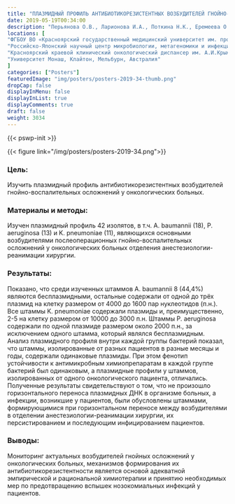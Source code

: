 ```yaml
---
title: "ПЛАЗМИДНЫЙ ПРОФИЛЬ АНТИБИОТИКОРЕЗИСТЕНТНЫХ ВОЗБУДИТЕЛЕЙ ГНОЙНО-ВОСПАЛИТЕЛЬНЫХ ОСЛОЖНЕНИЙ У ОНКОЛОГИЧЕСКИХ БОЛЬНЫХ"
date: 2019-05-19T00:34:00
description: "Перьянова О.В., Ларионова И.А., Поткина Н.К., Еремеева О.Г., Боброва О.П., Модестов А.А., Лобова Т.И."
locations: [
"ФГБОУ ВО «Красноярский государственный медицинский университет им. проф. В.Ф. Войно-Ясенецкого» Минздрава России, Красноярск, Россия",
"Российско-Японский научный центр микробиологии, метагеномики и инфекционных заболеваний, Красноярск, Россия", 
"Красноярский краевой клинический онкологический диспансер им. А.И.Крыжановского, Красноярск, Россия",
"Университет Монаш, Клайтон, Мельбурн, Австралия"
]
categories: ["Posters"]
featuredImage: "img/posters/posters-2019-34-thumb.png"
dropCap: false
displayInMenu: false
displayInList: true
displayComments: true
draft: false
weight: 3034
---
```



{{< pswp-init >}}

{{< figure link="/img/posters/posters-2019-34.png">}}


### Цель:

Изучить плазмидный профиль антибиотикорезистентных возбудителей гнойно-воспалительных осложнений у онкологических больных.

### Материалы и методы: 

Изучен плазмидный профиль 42 изолятов, в т.ч. A. baumannii (18), P. aeruginosa (13) и K. pneumoniae (11), являющихся основными возбудителями послеоперационных гнойно-воспалительных осложнений у онкологических больных отделения анестезиологии- реанимации хирургии.

### Результаты: 

Показано, что среди изученных штаммов A. baumannii 8 (44,4%) являются бесплазмидными, остальные содержали от одной до трёх плазмид на клетку размером от 4000 до 1600 пар нуклеотидов (п.н.). Все штаммы K. pneumoniae содержали плазмиды и, преимущественно, 2-5 на клетку размером от 10000 до 3000 п.н. Штаммы P. aeruginosa содержали по одной плазмиде размером около 2000 п.н., за исключением одного штамма, который являлся бесплазмидным. Анализ плазмидного профиля внутри каждой группы бактерий показал, что штаммы, изолированные от разных пациентов в разные месяцы и годы, содержали одинаковые плазмиды. При этом фенотип устойчивости к антимикробным химиопрепаратам в каждой группе бактерий был одинаковым, а плазмидные профили у штаммов, изолированных от одного онкологического пациента, отличались. Полученные результаты свидетельствуют о том, что не произошло горизонтального переноса плазмидных ДНК в организме больных, а инфекции, возникшие у пациентов, были обусловлены штаммами, формирующимися при горизонтальном переносе между возбудителями в отделении анестезиологии-реанимации хирургии, их персистированием и последующим инфицированием пациентов.

### Выводы: 

Мониторинг актуальных возбудителей гнойных осложнений у онкологических больных, механизмов формирования их антибиотикорезистентности является основой адекватной эмпирической и рациональной химиотерапии и принятию необходимых мер по предотвращению вспышек нозокомиальных инфекций у пациентов.